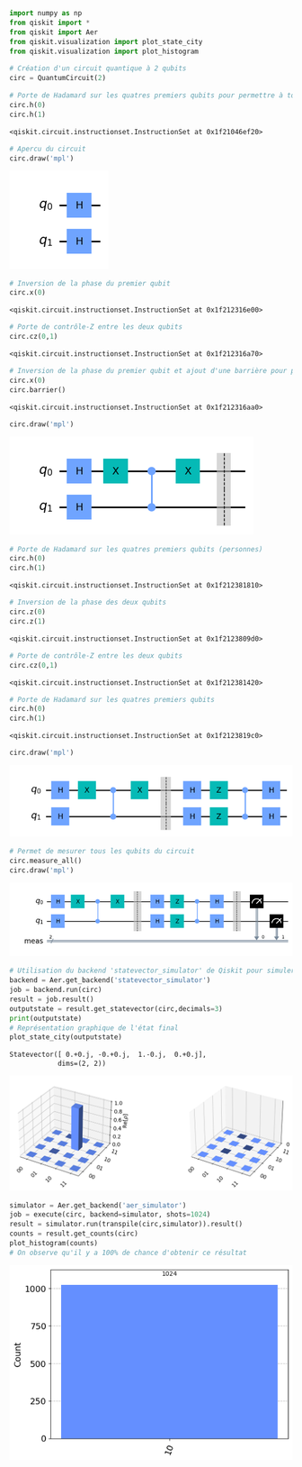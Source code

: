 ```python
import numpy as np
from qiskit import *
from qiskit import Aer
from qiskit.visualization import plot_state_city
from qiskit.visualization import plot_histogram
```


```python
# Création d'un circuit quantique à 2 qubits
circ = QuantumCircuit(2)
```


```python
# Porte de Hadamard sur les quatres premiers qubits pour permettre à toutes les possibilités de cohabiter
circ.h(0)
circ.h(1)
```




    <qiskit.circuit.instructionset.InstructionSet at 0x1f21046ef20>




```python
# Apercu du circuit
circ.draw('mpl')
```




    
![png](images/output_3_0.png)
    




```python
# Inversion de la phase du premier qubit
circ.x(0)
```




    <qiskit.circuit.instructionset.InstructionSet at 0x1f212316e00>




```python
# Porte de contrôle-Z entre les deux qubits
circ.cz(0,1)
```




    <qiskit.circuit.instructionset.InstructionSet at 0x1f212316a70>




```python
# Inversion de la phase du premier qubit et ajout d'une barrière pour plus de clarté
circ.x(0)
circ.barrier()
```




    <qiskit.circuit.instructionset.InstructionSet at 0x1f212316aa0>




```python
circ.draw('mpl')
```




    
![png](images/output_7_0.png)
    




```python
# Porte de Hadamard sur les quatres premiers qubits (personnes)
circ.h(0)
circ.h(1)
```




    <qiskit.circuit.instructionset.InstructionSet at 0x1f212381810>




```python
# Inversion de la phase des deux qubits
circ.z(0)
circ.z(1)
```




    <qiskit.circuit.instructionset.InstructionSet at 0x1f2123809d0>




```python
# Porte de contrôle-Z entre les deux qubits
circ.cz(0,1)
```




    <qiskit.circuit.instructionset.InstructionSet at 0x1f212381420>




```python
# Porte de Hadamard sur les quatres premiers qubits
circ.h(0)
circ.h(1)
```




    <qiskit.circuit.instructionset.InstructionSet at 0x1f2123819c0>




```python
circ.draw('mpl')
```




    
![png](images/output_12_0.png)
    




```python
# Permet de mesurer tous les qubits du circuit
circ.measure_all()
circ.draw('mpl')
```




    
![png](images/output_13_0.png)
    




```python
# Utilisation du backend 'statevector_simulator' de Qiskit pour simuler le circuit
backend = Aer.get_backend('statevector_simulator')
job = backend.run(circ)
result = job.result()
outputstate = result.get_statevector(circ,decimals=3)
print(outputstate)
# Représentation graphique de l'état final
plot_state_city(outputstate)
```

    Statevector([ 0.+0.j, -0.+0.j,  1.-0.j,  0.+0.j],
                dims=(2, 2))
    




    
![png](images/output_14_1.png)
    




```python
simulator = Aer.get_backend('aer_simulator')
job = execute(circ, backend=simulator, shots=1024)
result = simulator.run(transpile(circ,simulator)).result()
counts = result.get_counts(circ)
plot_histogram(counts)
# On observe qu'il y a 100% de chance d'obtenir ce résultat
```




    
![png](images/output_15_0.png)
    


